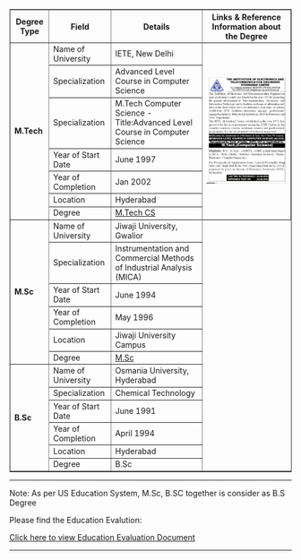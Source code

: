 <table border="1" cellspacing="0" cellpadding="6">
    <tr>
      <th>Degree Type</th>
      <th>Field</th>
      <th>Details</th>
      <th>Links & Reference Information about the Degree</t>
    </tr>
    <!-- M.Tech -->
    <tr rowspan="0">
      <td rowspan="7"><strong>M.Tech</strong></td>
      <td>Name of University</td>
      <td>IETE, New Delhi</td>
      <td rowspan="7" align="top"  ><img src="ALCCS/ALCCS-M-Tech.jpeg"</td>
    </tr>
    <tr>
      <td>Specialization</td>
      <td>Advanced Level Course in Computer Science</td>
    <tr>
      <td>Specialization</td>
      <td>M.Tech Computer Science - Title:Advanced Level Course in Computer Science</td>
    </tr>
    </tr>
    <tr>
      <td>Year of Start Date</td>
      <td>June 1997</td>
    </tr>
    <tr>
      <td>Year of Completion</td>
      <td>Jan 2002</td>
    </tr>
    <tr>
      <td>Location</td>
      <td>Hyderabad</td>
    </tr>
    <tr>
      <td>Degree</td>
      <td><a href="https://ietehyd.org/images/New%20Folder/21alccs.JPG" target="_blank">M.Tech CS</a></td>
    </tr>
    <!-- M.Sc -->
    <tr>
      <td rowspan="6"><strong>M.Sc</strong></td>
      <td>Name of University</td>
      <td>Jiwaji University, Gwalior</td>
    </tr>
    <tr>
      <td>Specialization</td>
      <td>Instrumentation and Commercial Methods of Industrial Analysis (MICA)</td>
    </tr>
    <tr>
      <td>Year of Start Date</td>
      <td>June 1994</td>
    </tr>
    <tr>
      <td>Year of Completion</td>
      <td>May 1996</td>
    </tr>
    <tr>
      <td>Location</td>
      <td>Jiwaji University Campus</td>
    </tr>
    <tr>
      <td>Degree</td>
      <td><a href="https://jiwaji.edu/school-of-studies-in-environmental-chemistry/" target="_blank">M.Sc</a></td>
    </tr>
    <!-- B.Sc -->
    <tr>
      <td rowspan="6"><strong>B.Sc</strong></td>
      <td>Name of University</td>
      <td>Osmania University, Hyderabad</td>
    </tr>
    <tr>
      <td>Specialization</td>
      <td>Chemical Technology</td>
    </tr>
    <tr>
      <td>Year of Start Date</td>
      <td>June 1991</td>
    </tr>
    <tr>
      <td>Year of Completion</td>
      <td>April 1994</td>
    </tr>
    <tr>
      <td>Location</td>
      <td>Hyderabad</td>
    </tr>
    <tr>
      <td>Degree</td>
      <td>B.Sc</td>
    </tr>
  </table>
  
---

Note: As per US Education System, M.Sc, B.SC together is consider as B.S Degree  

Please find the Education Evalution:  

[Click here to view Education Evaluation Document](EducationEvaluation/Sri-Education-Evaluation.pdf)

---